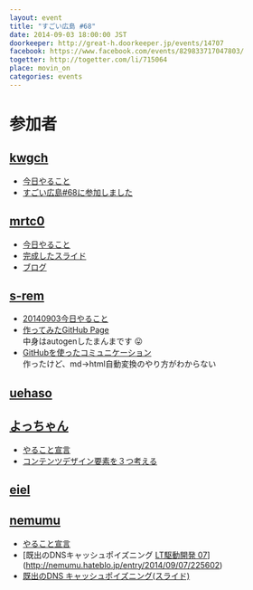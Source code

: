```yaml
---
layout: event
title: "すごい広島 #68"
date: 2014-09-03 18:00:00 JST
doorkeeper: http://great-h.doorkeeper.jp/events/14707
facebook: https://www.facebook.com/events/829833717047803/
togetter: http://togetter.com/li/715064
place: movin_on
categories: events
---
```


# 参加者


## [kwgch](https://github.com/kwgch)

* [今日やること](https://github.com/great-h/great-h.github.io/issues/1190)
* [すごい広島#68に参加しました](http://kwgch.github.io/blog/2014/09/03/blog/)

## [mrtc0](http://twitter.com/mrtc0)

* [今日やること](https://github.com/great-h/great-h.github.io/issues/1184)
* [完成したスライド](http://www.slideshare.net/mrtc0/ss-38770495)
* [ブログ](http://mrt-k.hateblo.jp/entry/2014/09/06/192805)


## [s-rem](https://github.com/s-rem)

* [20140903今日やること](https://github.com/great-h/great-h.github.io/issues/1193)
* [作ってみたGitHub Page](http://s-rem.github.io/vaexp/)<BR>
中身はautogenしたまんまです :stuck_out_tongue:
* [GitHubを使ったコミュニケーション](https://github.com/s-rem/great-h-rep/blob/gh-pages/githubcom.md)<BR>
作ったけど、md->html自動変換のやり方がわからない


## [uehaso](https://github.com/uehaso)


## [よっちゃん](https://www.facebook.com/profile.php?id=100002278659582)

* [やること宣言](https://github.com/great-h/great-h.github.io/issues/1196)
* [コンテンツデザイン要素を３つ考える](https://github.com/great-h/great-h.github.io/issues/1196)

## [eiel](http://eiel.info/)


## [nemumu](https://github.com/nemumu)

* [やること宣言](https://github.com/great-h/great-h.github.io/issues/1185)
* [既出のDNSキャッシュポイズニング [LT駆動開発 07](ブログ)](http://nemumu.hateblo.jp/entry/2014/09/07/225602)
* [既出のDNS キャッシュポイズニング(スライド)](http://www.slideshare.net/nemumu/ltdd7)
